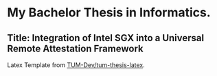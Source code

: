 # My Bachelor Thesis in Informatics.
## Title: Integration of Intel SGX into a Universal Remote Attestation Framework

Latex Template from [TUM-Dev/tum-thesis-latex](https://github.com/TUM-Dev/tum-thesis-latex).
